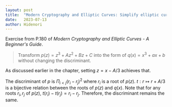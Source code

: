 ```yaml
---
layout: post
title:  "Modern Cryptography and Elliptic Curves: Simplify elliptic curves"
date:   2023-07-13
author: Hidenori
---
```


Exercise from P.180 of _Modern Cryptography and Elliptic Curves - A Beginner's Guide_.

> Transform $p(z) = z^3+ Az^2+ Bz + C$ into the form of $q(x) = x^3 + ax + b$ without changing the discriminant.

As discussed earlier in the chapter, setting $z = x - A / 3$ achieves that.

The discriminant of $p$ is $\Pi_{i < j} (r_i - r_j)^2$ where $r_i$ is a root of $p(z)$.
$t: r \mapsto r + A / 3$ is a bijective relation between the roots of $p(z)$ and $q(x)$.
Note that for any roots $r_i, r_j$ of $p(z)$, $t(r_i) - t(r_j) = r_i - r_j$.
Therefore, the discriminant remains the same.


